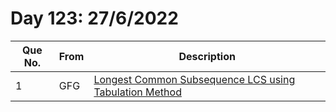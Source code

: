 # Day 123: 27/6/2022

| Que No. | From | Description |
| --- | --- | --- |
| 1 | GFG | [Longest Common Subsequence LCS using Tabulation Method](https://www.geeksforgeeks.org/longest-common-subsequence-dp-4/) |
